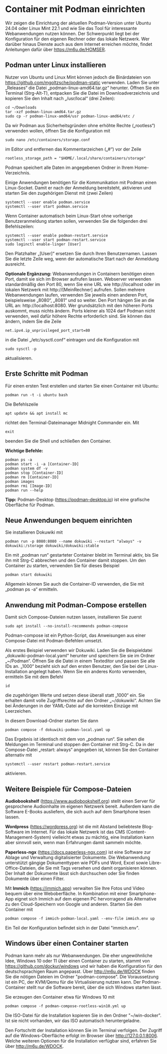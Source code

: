 # Container mit Podman einrichten

Wir zeigen die Einrichtung der aktuellen Podman-Version unter Ubuntu 24.04 oder Linux Mint 22.1 und wie Sie das Tool für interessante Webanwendungen nutzen können. Der Schwerpunkt liegt bei der Konfiguration für den eigenen Rechner oder das lokale Netzwerk. Wer darüber hinaus Dienste auch aus dem Internet erreichen möchte, findet Anleitungen dafür über https://m6u.de/HOMSER.

## Podman unter Linux installieren

Nutzer von Ubuntu und Linux Mint können jedoch die Binärdateien von https://github.com/mgoltzsche/podman-static verwenden. Laden Sie unter „Releases“ die Datei „podman-linux-amd64.tar.gz“ herunter. Öffnen Sie ein Terminal (Strg-Alt-T), entpacken Sie die Datei im Downloadverzeichnis und kopieren Sie den Inhalt nach „/usr/local“ (drei Zeilen):
```
cd ~/Downloads
tar -xzf podman-linux-amd64.tar.gz
sudo cp -r podman-linux-amd64/usr podman-linux-amd64/etc /
```

Da wir Podman aus Sicherheitsgründen ohne erhöhte Rechte („rootless“) verwenden wollen, öffnen Sie die Konfiguration mit
```
sudo nano /etc/containers/storage.conf
```
im Editor und entfernen das Kommentarzeichen („#“) vor der Zeile 
```
rootless_storage_path = "$HOME/.local/share/containers/storage"
```

Podman speichert alle Daten im angegebenen Ordner in Ihrem Home-Verzeichnis.

Einige Anwendungen benötigen für die Kommunikation mit Podman einen Linux-Socket. Damit er nach der Anmeldung bereitsteht, aktivieren und starten Sie den zugehörigen Dienst mit (zwei Zeilen)
```
systemctl --user enable podman.service
systemctl --user start podman.service
```
Wenn Container automatisch beim Linux-Start ohne vorherige Benutzeranmeldung starten sollen, verwenden Sie die folgenden drei Befehlszeilen:
```
systemctl --user enable podman-restart.service
systemctl --user start podman-restart.service
sudo loginctl enable-linger [User]
```
Den Platzhalter „[User]“ ersetzen Sie durch Ihren Benutzernamen. Lassen Sie die letzte Zeile weg, wenn der automatische Start nach der Anmeldung ausreicht.

**Optionale Ergänzung:** Webanwendungen in Containern benötigen einen Port, damit sie sich im Browser aufrufen lassen. Webserver verwenden standardmäßig den Port 80, wenn Sie eine URL wie http://localhost oder im lokalen Netzwerk mit http://[MeinRechner] aufrufen. Sollen mehrere Webanwendungen laufen, verwenden Sie jeweils einen anderen Port, beispielsweise „8080“, „8081“ und so weiter. Den Port hängen Sie an die URL an: http://localhost:8080. Wer grundsätzlich mit den höheren Ports auskommt, muss nichts ändern. Ports kleiner als 1024 darf Podman nicht verwenden, weil dafür höhere Rechte erforderlich sind. Sie können das ändern, indem Sie die Zeile 
```
net.ipv4.ip_unprivileged_port_start=80
```
in die Datei „/etc/sysctl.conf“ eintragen und die Konfiguration mit 
```
sudo sysctl -p
```
aktualisieren.

## Erste Schritte mit Podman

Für einen ersten Test erstellen und starten Sie einen Container mit Ubuntu:
```
podman run -t -i ubuntu bash
```
Die Befehlszeile 
```
apt update && apt install mc
```
richtet den Terminal-Dateimanager Midnight Commander ein. Mit
```
exit
```
beenden Sie die Shell und schließen den Container.

**Wichtige Befehle:**
```
podman ps -a
podman start -i -a [Container-ID]
podman system df -v
podman stop [Container-ID]
podman rm [Container-ID]
podman images
podman rmi [Image-ID]
podman run --help
```
**Tipp:** Podman-Desktop (https://podman-desktop.io) ist eine grafische Oberfläche für Podman.

## Neue Anwendungen bequem einrichten

Sie installieren Dokuwiki mit
```
podman run -p 8080:8080 --name dokuwiki --restart "always" -v dokuwiki:/storage dokuwiki/dokuwiki:stable
```
Ein mit „podman run“ gestarteter Container bleibt im Terminal aktiv, bis Sie ihn mit Strg-C abbrechen und den Container damit stoppen. Um den Container zu starten, verwenden Sie für dieses Beispiel
```
podman start dokuwiki
```
Allgemein können Sie auch die Container-ID verwenden, die Sie mit „podman ps -a“ ermitteln.

## Anwendung mit Podman-Compose erstellen

Damit sich Compose-Dateien nutzen lassen, installieren Sie zuerst 
```
sudo apt install --no-install-recommends podman-compose
```
Podman-compose ist ein Python-Script, das Anweisungen aus einer Compose-Datei mit Podman-Befehlen umsetzt.

Als erstes Beispiel verwenden wir Dokuwiki. Laden Sie die Beispieldatei „dokuwiki-podman-local.yaml“ herunter und speichern Sie sie im Ordner „~/Podman“. Öffnen Sie die Datei in einem Texteditor und passen Sie alle IDs an. „1000“ bezieht sich auf den ersten Benutzer, den Sie bei der Linux-Installation angelegt haben. Wenn Sie ein anderes Konto verwenden, ermitteln Sie mit dem Befehl
```
id
```
die zugehörigen Werte und setzen diese überall statt „1000“ ein. Sie erhalten damit volle Zugriffsrechte auf den Ordner „~/dokuwiki“. Achten Sie bei Änderungen in der YAML-Datei auf die korrekten Einzüge mit Leerzeichen.

In diesem Download-Ordner starten Sie dann
```
podman compose -f dokuwiki-podman-local.yaml up
```
Das Ergebnis ist identisch mit dem von „podman run“. Sie sehen die Meldungen im Terminal und stoppen den Container mit Strg-C. Da in der Compose-Datei „restart: always“ angegeben ist, können Sie den Container alternativ mit
```
systemctl --user restart podman-restart.service
```
aktivieren.

## Weitere Beispiele für Compose-Dateien

**Audiobookshelf** (https://www.audiobookshelf.org) stellt einen Server für gesprochene Audioinhalte im eigenen Netzwerk bereit. Außerdem kann die Software E-Books ausliefern, die sich auch auf dem Smartphone lesen lassen.

**Wordpress** (https://wordpress.org) ist die mit Abstand beliebteste Blog-Software im Internet. Für das lokale Netzwerk ist das CMS (Content-Management-System) vielleicht etwas zu mächtig, eine Installation kann aber sinnvoll sein, wenn man Erfahrungen damit sammeln möchte.

**Paperless-ngx** (https://docs.paperless-ngx.com) ist eine Software zur Ablage und Verwaltung digitalisierter Dokumente. Die Webanwendung unterstützt gängige Dokumenttypen wie PDFs und Word, Excel sowie Libre-Office-Dateien, die Sie mit Tags versehen und damit organisieren können. Der Inhalt der Dokumente lässt sich durchsuchen oder Sie finden Dokumente über einen Filter.

Mit **Immich** (https://immich.app) verwalten Sie Ihre Fotos und Video bequem über eine Weboberfläche. In Kombination mit einer Smartphone-App eignet sich Immich auf dem eigenen PC hervorragend als Alternative zu den Cloud-Speichern von Google und anderen. Starten Sie den Container mit
```
podman compose -f immich-podman-local.yaml --env-file immich.env up
```
Ein Teil der Konfiguration befindet sich in der Datei "immich.env".

## Windows über einen Container starten
Podman kann mehr als nur Webanwendungen. Die eher ungewöhnliche Idee, Windows 10 oder 11 über einen Container zu starten, stammt von https://github.com/dockur/windows und wir haben die Konfiguration für den deutschsprachigen Raum angepasst. Über http://m6u.de/WDOCK finden Sie die nötigen Dateien im Ordner "podman-compose". Die Voraussetzung ist ein PC, der KVM/Qemu für die Virtualisierung nutzen kann. Der Podman-Container stellt nur die Software bereit, über die sich Windows starten lässt.

Sie erzeugen den Container etwa für Windows 10 mit
```
podman compose -f podman-compose-rootless-win10.yml up
```
Die ISO-Datei für die Installation kopieren Sie in den Ordner "~/win-docker". Ist sie nicht vorhanden, wir das ISO automatisch heruntergeladne.

Den Fortschritt der Installation können Sie im Terminal verfolgen. Der Zugriff auf die Windows-Oberfläche erfolgt im Browser über http://127.0.0.1:8006. Welche weiteren Optionen für die Installation verfügbar sind, erfahren Sie über http://m6u.de/WDOCK.

